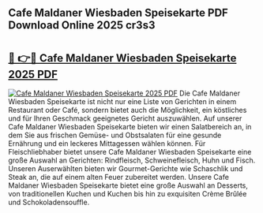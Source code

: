 ## Cafe Maldaner Wiesbaden Speisekarte PDF Download Online 2025 cr3s3

# <h2><a href="http://gcebud5.nevu.top/?p=Cafe+Maldaner+Wiesbaden+Speisekarte">🔗 👉🔴 Cafe Maldaner Wiesbaden Speisekarte 2025 PDF</a></h2>

[![Cafe Maldaner Wiesbaden Speisekarte 2025 PDF](https://i.imgur.com/dBaPXMq.png)](http://gcebud5.nevu.top/?p=Cafe+Maldaner+Wiesbaden+Speisekarte)
Die Cafe Maldaner Wiesbaden Speisekarte ist nicht nur eine Liste von Gerichten in einem Restaurant oder Café, sondern bietet auch die Möglichkeit, ein köstliches und für Ihren Geschmack geeignetes Gericht auszuwählen. Auf unserer Cafe Maldaner Wiesbaden Speisekarte bieten wir einen Salatbereich an, in dem Sie aus frischen Gemüse- und Obstsalaten für eine gesunde Ernährung und ein leckeres Mittagessen wählen können. Für Fleischliebhaber bietet unsere Cafe Maldaner Wiesbaden Speisekarte eine große Auswahl an Gerichten: Rindfleisch, Schweinefleisch, Huhn und Fisch. Unseren Auserwählten bieten wir Gourmet-Gerichte wie Schaschlik und Steak an, die auf einem alten Feuer zubereitet werden. Unsere Cafe Maldaner Wiesbaden Speisekarte bietet eine große Auswahl an Desserts, von traditionellen Kuchen und Kuchen bis hin zu exquisiten Crème Brûlée und Schokoladensouffle.

